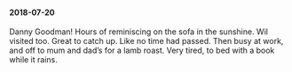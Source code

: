 #### 2018-07-20

Danny Goodman! Hours of reminiscing on the sofa in the sunshine. Wil visited too. Great to catch up. Like no time had passed. Then busy at work, and off to mum and dad’s for a lamb roast. Very tired, to bed with a book while it rains.